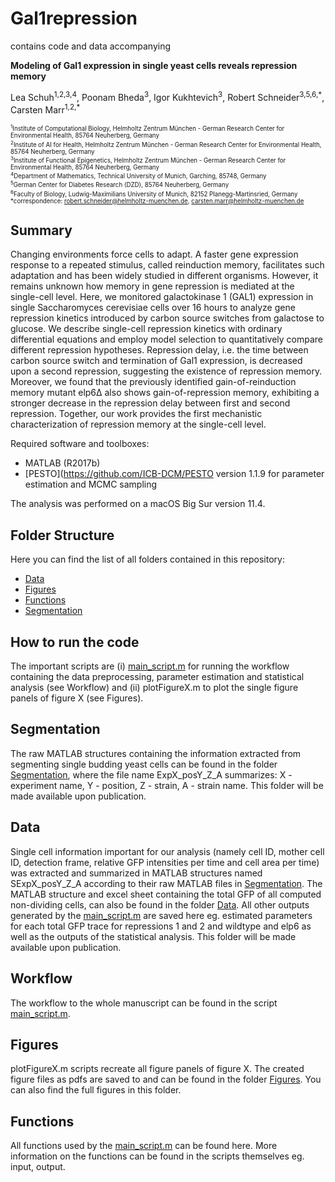 # Gal1repression

contains code and data accompanying 

__Modeling of Gal1 expression in single yeast cells reveals repression memory__

Lea Schuh<sup>1,2,3,4</sup>, Poonam Bheda<sup>3</sup>, Igor Kukhtevich<sup>3</sup>, Robert Schneider<sup>3,5,6,\*</sup>, Carsten Marr<sup>1,2,\*</sup>

<sub><sup>
<sup>1</sup>Institute of Computational Biology, Helmholtz Zentrum München - German Research Center for Environmental Health, 85764 Neuherberg, Germany <br>
<sup>2</sup>Institute of AI for Health, Helmholtz Zentrum München - German Research Center for Environmental Health, 85764 Neuherberg, Germany <br>
<sup>3</sup>Institute of Functional Epigenetics, Helmholtz Zentrum München - German Research Center for Environmental Health, 85764 Neuherberg, Germany <br>
<sup>4</sup>Department of Mathematics, Technical University of Munich, Garching, 85748, Germany <br>
<sup>5</sup>German Center for Diabetes Research (DZD), 85764 Neuherberg, Germany <br>
<sup>6</sup>Faculty of Biology, Ludwig-Maximilians University of Munich, 82152 Planegg-Martinsried, Germany <br>
*correspondence: robert.schneider@helmholtz-muenchen.de, carsten.marr@helmholtz-muenchen.de <br>
</sup></sub>

## Summary

Changing environments force cells to adapt. A faster gene expression response to a repeated stimulus, called reinduction memory, facilitates such adaptation and has been widely studied in different organisms. However, it remains unknown how memory in gene repression is mediated at the single-cell level. Here, we monitored galactokinase 1 (GAL1) expression in single Saccharomyces cerevisiae cells over 16 hours to analyze gene repression kinetics introduced by carbon source switches from galactose to glucose. We describe single-cell repression kinetics with ordinary differential equations and employ model selection to quantitatively compare different repression hypotheses. Repression delay, i.e. the time between carbon source switch and termination of Gal1 expression, is decreased upon a second repression, suggesting the existence of repression memory. Moreover, we found that the previously identified gain-of-reinduction memory mutant elp6Δ also shows gain-of-repression memory, exhibiting a stronger decrease in the repression delay between first and second repression. Together, our work provides the first mechanistic characterization of repression memory at the single-cell level. <br>

Required software and toolboxes:

- MATLAB (R2017b)
- [PESTO](https://github.com/ICB-DCM/PESTO version 1.1.9 for parameter estimation and MCMC sampling

The analysis was performed on a macOS Big Sur version 11.4. <br>

## Folder Structure

Here you can find the list of all folders contained in this repository:

- [Data](Data)
- [Figures](Figures)
- [Functions](Functions)
- [Segmentation](Segmentation)

## How to run the code

The important scripts are (i) [main_script.m](main_script.m) for running the workflow containing the data preprocessing, parameter estimation and statistical analysis (see Workflow) and (ii) plotFigureX.m to plot the single figure panels of figure X (see Figures).

## Segmentation

The raw MATLAB structures containing the information extracted from segmenting single budding yeast cells can be found in the folder [Segmentation](Segmentation), where the file name ExpX_posY_Z_A summarizes: X - experiment name, Y - position, Z - strain, A - strain name. This folder will be made available upon publication.

## Data

Single cell information important for our analysis (namely cell ID, mother cell ID, detection frame, relative GFP intensities per time and cell area per time) was extracted and summarized in MATLAB structures named SExpX_posY_Z_A according to their raw MATLAB files in [Segmentation](Segmentation). The MATLAB structure and excel sheet containing the total GFP of all computed non-dividing cells, can also be found in the folder [Data](Data). All other outputs generated by the [main_script.m](main_script.m) are saved here eg. estimated parameters for each total GFP trace for repressions 1 and 2 and wildtype and elp6 as well as the outputs of the statistical analysis. This folder will be made available upon publication.

## Workflow

The workflow to the whole manuscript can be found in the script [main_script.m](main_script.m).

## Figures
plotFigureX.m scripts recreate all figure panels of figure X. The created figure files as pdfs are saved to and can be found in the folder [Figures](Figures). You can also find the full figures in this folder. 

## Functions
All functions used by the [main_script.m](main_script.m) can be found here. More information on the functions can be found in the scripts themselves eg. input, output. 


